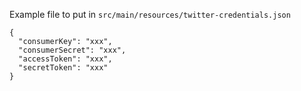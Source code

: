 Example file to put in `src/main/resources/twitter-credentials.json`
```
{
  "consumerKey": "xxx",
  "consumerSecret": "xxx",
  "accessToken": "xxx",
  "secretToken": "xxx"
}
```
